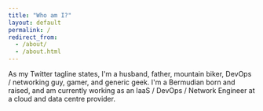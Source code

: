 ```yaml
---
title: "Who am I?"
layout: default
permalink: /
redirect_from: 
  - /about/
  - /about.html
---
```


As my Twitter tagline states, I'm a husband, father, mountain biker, DevOps /
networking guy, gamer, and generic geek.  I'm a Bermudian born and raised, and
am currently working as an IaaS / DevOps / Network Engineer at a cloud and data
centre provider.
